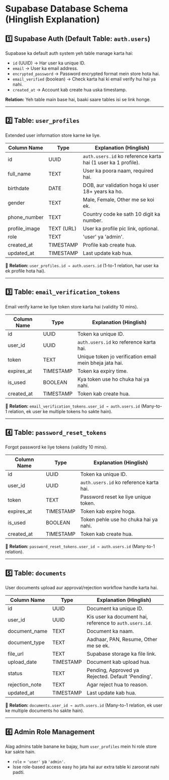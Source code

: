 # Supabase Database Schema (Hinglish Explanation)

## 1️⃣ Supabase Auth (Default Table: `auth.users`)

Supabase ka default auth system yeh table manage karta hai:

* `id` (UUID) → Har user ka unique ID.
* `email` → User ka email address.
* `encrypted_password` → Password encrypted format mein store hota hai.
* `email_verified` (boolean) → Check karta hai ki email verify hui hai ya nahi.
* `created_at` → Account kab create hua uska timestamp.

**Relation:** Yeh table main base hai, baaki saare tables isi se link honge.

---

## 2️⃣ Table: `user_profiles`

Extended user information store karne ke liye.

| Column Name    | Type       | Explanation (Hinglish)                                        |
| -------------- | ---------- | ------------------------------------------------------------- |
| id             | UUID       | `auth.users.id` ko reference karta hai (1 user ka 1 profile). |
| full\_name     | TEXT       | User ka poora naam, required hai.                             |
| birthdate      | DATE       | DOB, aur validation hoga ki user 18+ years ka ho.             |
| gender         | TEXT       | Male, Female, Other me se koi ek.                             |
| phone\_number  | TEXT       | Country code ke sath 10 digit ka number.                      |
| profile\_image | TEXT (URL) | User ka profile pic link, optional.                           |
| role           | TEXT       | 'user' ya 'admin'.                                            |
| created\_at    | TIMESTAMP  | Profile kab create hua.                                       |
| updated\_at    | TIMESTAMP  | Last update kab hua.                                          |

🔹 **Relation:** `user_profiles.id → auth.users.id` (1-to-1 relation, har user ka ek profile hota hai).

---

## 3️⃣ Table: `email_verification_tokens`

Email verify karne ke liye token store karta hai (validity 10 mins).

| Column Name | Type      | Explanation (Hinglish)                                  |
| ----------- | --------- | ------------------------------------------------------- |
| id          | UUID      | Token ka unique ID.                                     |
| user\_id    | UUID      | `auth.users.id` ko reference karta hai.                 |
| token       | TEXT      | Unique token jo verification email mein bheja jata hai. |
| expires\_at | TIMESTAMP | Token ka expiry time.                                   |
| is\_used    | BOOLEAN   | Kya token use ho chuka hai ya nahi.                     |
| created\_at | TIMESTAMP | Token kab create hua.                                   |

🔹 **Relation:** `email_verification_tokens.user_id → auth.users.id` (Many-to-1 relation, ek user ke multiple tokens ho sakte hain).

---

## 4️⃣ Table: `password_reset_tokens`

Forgot password ke liye tokens (validity 10 mins).

| Column Name | Type      | Explanation (Hinglish)                  |
| ----------- | --------- | --------------------------------------- |
| id          | UUID      | Token ka unique ID.                     |
| user\_id    | UUID      | `auth.users.id` ko reference karta hai. |
| token       | TEXT      | Password reset ke liye unique token.    |
| expires\_at | TIMESTAMP | Token kab expire hoga.                  |
| is\_used    | BOOLEAN   | Token pehle use ho chuka hai ya nahi.   |
| created\_at | TIMESTAMP | Token kab create hua.                   |

🔹 **Relation:** `password_reset_tokens.user_id → auth.users.id` (Many-to-1 relation).

---

## 5️⃣ Table: `documents`

User documents upload aur approval/rejection workflow handle karta hai.

| Column Name     | Type      | Explanation (Hinglish)                                  |
| --------------- | --------- | ------------------------------------------------------- |
| id              | UUID      | Document ka unique ID.                                  |
| user\_id        | UUID      | Kis user ka document hai, reference to `auth.users.id`. |
| document\_name  | TEXT      | Document ka naam.                                       |
| document\_type  | TEXT      | Aadhaar, PAN, Resume, Other me se ek.                   |
| file\_url       | TEXT      | Supabase storage ka file link.                          |
| upload\_date    | TIMESTAMP | Document kab upload hua.                                |
| status          | TEXT      | Pending, Approved ya Rejected. Default 'Pending'.       |
| rejection\_note | TEXT      | Agar reject hua to reason.                              |
| updated\_at     | TIMESTAMP | Last update kab hua.                                    |

🔹 **Relation:** `documents.user_id → auth.users.id` (Many-to-1 relation, ek user ke multiple documents ho sakte hain).

---

## 6️⃣ Admin Role Management

Alag admins table banane ke bajay, hum `user_profiles` mein hi role store kar sakte hain.

* `role` = `'user'` ya `'admin'`.
* Isse role-based access easy ho jata hai aur extra table ki zaroorat nahi padti.

